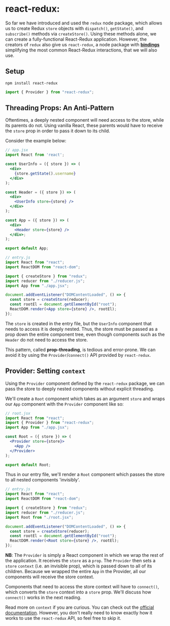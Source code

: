 # react-redux: <Provider/>

So far we have introduced and used the `redux` node package, which
allows us to create Redux `store` objects with `dispatch()`, `getState()`, and
`subscribe()` methods via `createStore()`. Using these methods alone,
we can create a fully-functional React-Redux application. However,
the creators of `redux` also give us `react-redux`, a node package with
[**bindings**][bindings] simplifying the most common React-Redux interactions,
that we will also use.

## Setup

```
npm install react-redux
```

```js
import { Provider } from "react-redux";
```

## Threading Props: An Anti-Pattern

Oftentimes, a deeply nested component will need access to the store, while its
parents do not. Using vanilla React, these parents would have to receive
the `store` prop in order to pass it down to its child.

Consider the example below:

```jsx
// app.jsx
import React from 'react';

const UserInfo = ({ store }) => (
  <div>
    {store.getState().username}
  </div>
);

const Header = ({ store }) => (
  <div>
    <UserInfo store={store} />
  </div>
);

const App = ({ store }) => (
  <div>
    <Header store={store} />
  </div>;
);

export default App;
```

```jsx
// entry.js
import React from "react";
import ReactDOM from "react-dom";

import { createStore } from "redux";
import reducer from "./reducer.js";
import App from "./app.jsx";

document.addEventListener("DOMContentLoaded", () => {
  const store = createStore(reducer);
  const rootEl = document.getElementById("root");
  ReactDOM.render(<App store={store} />, rootEl);
});
```

The `store` is created in the entry file, but the `UserInfo` component that needs
to access it is deeply nested. Thus, the store must be passed as a prop
down the entire component tree, even though components such as the `Header`
do not need to access the store.

This pattern, called **prop-threading**, is tedious and error-prone. We can 
avoid it by using the `Provider`/`connect()` API provided by `react-redux`.

## Provider: Setting `context`

Using the `Provider` component defined by the `react-redux` package, we can
pass the store to deeply nested components without explicit threading.

We'll create a `Root` component which takes as an argument `store` and
wraps our `App` component with the `Provider` component like so:

```jsx
// root.jsx
import React from "react";
import { Provider } from "react-redux";
import App from "./app.jsx";

const Root = ({ store }) => (
  <Provider store={store}>
    <App />
  </Provider>
);

export default Root;
```

Thus in our entry file, we'll render a `Root` component which passes
the store to all nested components 'invisibly'.

```jsx
// entry.js
import React from "react";
import ReactDOM from "react-dom";

import { createStore } from "redux";
import reducer from "./reducer.js";
import Root from "./root.jsx";

document.addEventListener("DOMContentLoaded", () => {
  const store = createStore(reducer);
  const rootEl = document.getElementById("root");
  ReactDOM.render(<Root store={store} />, rootEl);
});
```

**NB**: The `Provider` is simply a React component in which we wrap the rest
of the application. It receives the `store` as a `prop`. The `Provider` then 
sets a `store` `context` (i.e. an invisible prop), which is passed down to all
of its children. Because we wrapped the entire `App` in the Provider, all
our components will receive the store context.

Components that need to access the store context will have to `connect()`,
which converts the `store` context into a `store` prop. We'll discuss how
`connect()` works in the next reading.

Read more on `context` if you are curious. You can check out the
[official documentation][context]. However, you don't really need to
know exactly how it works to use the `react-redux` API, so feel free to skip it.

[context]: https://reactjs.org/docs/context.html
[bindings]: https://en.wikipedia.org/wiki/Language_binding
